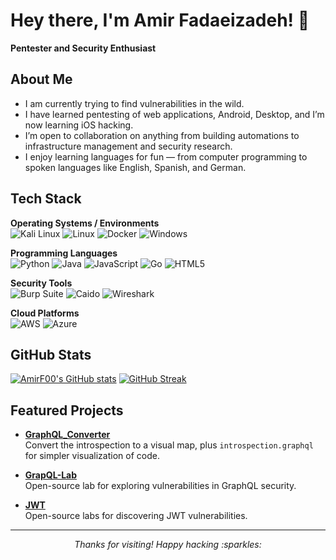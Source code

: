 # Hey there, I'm Amir Fadaeizadeh! :wave:
**Pentester and Security Enthusiast**

## About Me
- I am currently trying to find vulnerabilities in the wild.
- I have learned pentesting of web applications, Android, Desktop, and I’m now learning iOS hacking.
- I’m open to collaboration on anything from building automations to infrastructure management and security research.
- I enjoy learning languages for fun — from computer programming to spoken languages like English, Spanish, and German.

## Tech Stack

**Operating Systems / Environments**  
![Kali Linux](https://img.shields.io/badge/Kali_Linux-557C94?style=flat-square&logo=kali-linux&logoColor=white)
![Linux](https://img.shields.io/badge/Linux-FCC624?style=flat-square&logo=linux&logoColor=black)
![Docker](https://img.shields.io/badge/Docker-2496ED?style=flat-square&logo=docker&logoColor=white)
![Windows](https://img.shields.io/badge/Windows-0078D6?style=flat-square&logo=windows&logoColor=white)

**Programming Languages**  
![Python](https://img.shields.io/badge/Python-3670A0?style=flat-square&logo=python&logoColor=ffdd54)
![Java](https://img.shields.io/badge/Java-ED8B00?style=flat-square&logo=java&logoColor=white)
![JavaScript](https://img.shields.io/badge/JavaScript-F7DF1E?style=flat-square&logo=javascript&logoColor=black)
![Go](https://img.shields.io/badge/Go-00ADD8?style=flat-square&logo=go&logoColor=white)
![HTML5](https://img.shields.io/badge/HTML5-E34F26?style=flat-square&logo=html5&logoColor=white)

**Security Tools**  
![Burp Suite](https://img.shields.io/badge/Burp_Suite-FF6F00?style=flat-square&logo=PortSwigger&logoColor=white)
![Caido](https://img.shields.io/badge/Caido-informational?style=flat-square&color=blue)
![Wireshark](https://img.shields.io/badge/Wireshark-1679A7?style=flat-square&logo=wireshark&logoColor=white)

**Cloud Platforms**  
![AWS](https://img.shields.io/badge/Amazon_AWS-232F3E?style=flat-square&logo=amazon-aws&logoColor=white)
![Azure](https://img.shields.io/badge/Microsoft_Azure-0089D6?style=flat-square&logo=microsoft-azure&logoColor=white)

## GitHub Stats
[![AmirF00's GitHub stats](https://github-readme-stats.vercel.app/api?username=AmirF00&show_icons=true&theme=radical)](https://github.com/anuraghazra/github-readme-stats)
[![GitHub Streak](https://github-readme-streak-stats.herokuapp.com?user=AmirF00&theme=radical)](https://github.com/DenverCoder1/github-readme-streak-stats)

## Featured Projects
- **[GraphQL_Converter](https://github.com/AmirF00/GraphQL_Converter)**  
  Convert the introspection to a visual map, plus `introspection.graphql` for simpler visualization of code.

- **[GrapQL-Lab](https://github.com/AmirF00/GrapQL-Lab)**  
  Open-source lab for exploring vulnerabilities in GraphQL security.

- **[JWT](https://github.com/AmirF00/JWT)**  
  Open-source labs for discovering JWT vulnerabilities.

---

<p align="center">
  <i>Thanks for visiting! Happy hacking :sparkles:</i>
</p>
